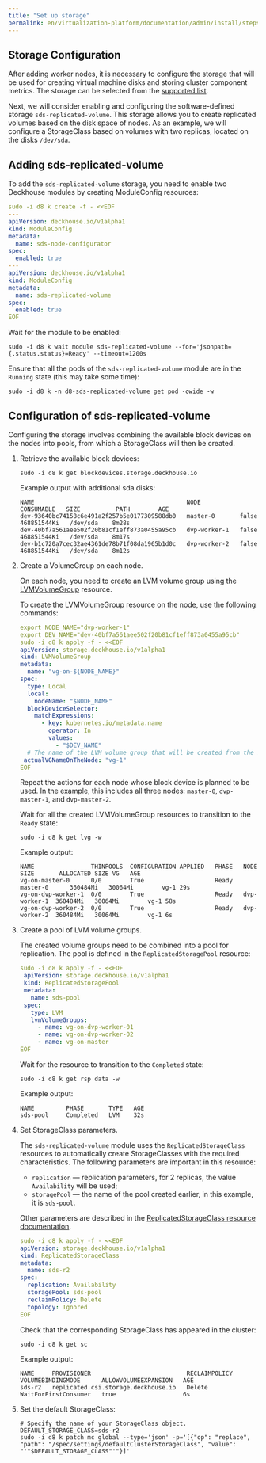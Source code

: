 ```yaml
---
title: "Set up storage"
permalink: en/virtualization-platform/documentation/admin/install/steps/storage.html
---
```


## Storage Configuration

After adding worker nodes, it is necessary to configure the storage that will be used for creating virtual machine disks and storing cluster component metrics. The storage can be selected from the [supported list](/products/virtualization-platform/documentation/admin/install/requirements.html#supported-storage-systems).

Next, we will consider enabling and configuring the software-defined storage `sds-replicated-volume`. This storage allows you to create replicated volumes based on the disk space of nodes. As an example, we will configure a StorageClass based on volumes with two replicas, located on the disks `/dev/sda`.

## Adding sds-replicated-volume

To add the `sds-replicated-volume` storage, you need to enable two Deckhouse modules by creating ModuleConfig resources:

```yaml
sudo -i d8 k create -f - <<EOF
---
apiVersion: deckhouse.io/v1alpha1
kind: ModuleConfig
metadata:
  name: sds-node-configurator
spec:
  enabled: true
---
apiVersion: deckhouse.io/v1alpha1
kind: ModuleConfig
metadata:
  name: sds-replicated-volume
spec:
  enabled: true
EOF
```

Wait for the module to be enabled:

```shell
sudo -i d8 k wait module sds-replicated-volume --for='jsonpath={.status.status}=Ready' --timeout=1200s
```

Ensure that all the pods of the `sds-replicated-volume` module are in the `Running` state (this may take some time):

```shell
sudo -i d8 k -n d8-sds-replicated-volume get pod -owide -w
```

## Configuration of sds-replicated-volume

Configuring the storage involves combining the available block devices on the nodes into pools, from which a StorageClass will then be created.

1. Retrieve the available block devices:
  
   ```shell
   sudo -i d8 k get blockdevices.storage.deckhouse.io
   ```

   Example output with additional sda disks:

   ```console
   NAME                                           NODE           CONSUMABLE   SIZE          PATH        AGE
   dev-93640bc74158c6e491a2f257b5e0177309588db0   master-0       false        468851544Ki   /dev/sda    8m28s
   dev-40bf7a561aee502f20b81cf1eff873a0455a95cb   dvp-worker-1   false        468851544Ki   /dev/sda    8m17s
   dev-b1c720a7cec32ae4361de78b71f08da1965b1d0c   dvp-worker-2   false        468851544Ki   /dev/sda    8m12s
   ```

1. Create a VolumeGroup on each node.

   On each node, you need to create an LVM volume group using the [LVMVolumeGroup](/products/virtualization-platform/reference/cr/lvmvolumegroup.html) resource.

   To create the LVMVolumeGroup resource on the node, use the following commands:
  
   ```yaml
   export NODE_NAME="dvp-worker-1"
   export DEV_NAME="dev-40bf7a561aee502f20b81cf1eff873a0455a95cb"
   sudo -i d8 k apply -f - <<EOF
   apiVersion: storage.deckhouse.io/v1alpha1
   kind: LVMVolumeGroup
   metadata:
     name: "vg-on-${NODE_NAME}"
   spec:
     type: Local
     local:
       nodeName: "$NODE_NAME"
     blockDeviceSelector:
       matchExpressions:
         - key: kubernetes.io/metadata.name
           operator: In
           values:
             - "$DEV_NAME"
     # The name of the LVM volume group that will be created from the block devices on the selected node.
    actualVGNameOnTheNode: "vg-1"
   EOF
   ```

   Repeat the actions for each node whose block device is planned to be used. In the example, this includes all three nodes: `master-0`, `dvp-master-1`, and `dvp-master-2`.

   Wait for all the created LVMVolumeGroup resources to transition to the `Ready` state:
  
   ```shell
   sudo -i d8 k get lvg -w
   ```

   Example output:

   ```console
   NAME                THINPOOLS  CONFIGURATION APPLIED   PHASE   NODE          SIZE       ALLOCATED SIZE VG   AGE
   vg-on-master-0      0/0        True                    Ready   master-0      360484Mi   30064Mi        vg-1 29s
   vg-on-dvp-worker-1  0/0        True                    Ready   dvp-worker-1  360484Mi   30064Mi        vg-1 58s
   vg-on-dvp-worker-2  0/0        True                    Ready   dvp-worker-2  360484Mi   30064Mi        vg-1 6s
   ```

1. Create a pool of LVM volume groups.

   The created volume groups need to be combined into a pool for replication. The pool is defined in the `ReplicatedStoragePool` resource:

   ```yaml
   sudo -i d8 k apply -f - <<EOF
    apiVersion: storage.deckhouse.io/v1alpha1
    kind: ReplicatedStoragePool
    metadata:
      name: sds-pool
    spec:
      type: LVM
      lvmVolumeGroups:
        - name: vg-on-dvp-worker-01
        - name: vg-on-dvp-worker-02
        - name: vg-on-master
   EOF
   ```

   Wait for the resource to transition to the `Completed` state:

   ```shell
   sudo -i d8 k get rsp data -w
   ```

   Example output:

   ```console
   NAME         PHASE       TYPE   AGE
   sds-pool     Completed   LVM    32s
   ```

1. Set StorageClass parameters.

   The `sds-replicated-volume` module uses the `ReplicatedStorageClass` resources to automatically create StorageClasses with the required characteristics. The following parameters are important in this resource:

   - `replication` — replication parameters, for 2 replicas, the value `Availability` will be used;
   - `storagePool` — the name of the pool created earlier, in this example, it is `sds-pool`.
  
   Other parameters are described in the [ReplicatedStorageClass resource documentation](/products/virtualization-platform/reference/cr/replicatedstorageclass.html).

   ```yaml
   sudo -i d8 k apply -f - <<EOF
   apiVersion: storage.deckhouse.io/v1alpha1
   kind: ReplicatedStorageClass
   metadata:
     name: sds-r2
   spec:
     replication: Availability
     storagePool: sds-pool
     reclaimPolicy: Delete
     topology: Ignored
   EOF
   ```

   Check that the corresponding StorageClass has appeared in the cluster:

   ```shell
   sudo -i d8 k get sc
   ```

   Example output:

   ```console
   NAME     PROVISIONER                           RECLAIMPOLICY   VOLUMEBINDINGMODE      ALLOWVOLUMEEXPANSION   AGE
   sds-r2   replicated.csi.storage.deckhouse.io   Delete          WaitForFirstConsumer   true                   6s
   ```

1. Set the default StorageClass:

   ```shell
   # Specify the name of your StorageClass object.
   DEFAULT_STORAGE_CLASS=sds-r2
   sudo -i d8 k patch mc global --type='json' -p='[{"op": "replace", "path": "/spec/settings/defaultClusterStorageClass", "value": "'"$DEFAULT_STORAGE_CLASS"'"}]'
   ```
